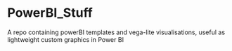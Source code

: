 # PowerBI_Stuff
A repo containing powerBI templates and vega-lite visualisations, useful as lightweight custom graphics in Power BI
